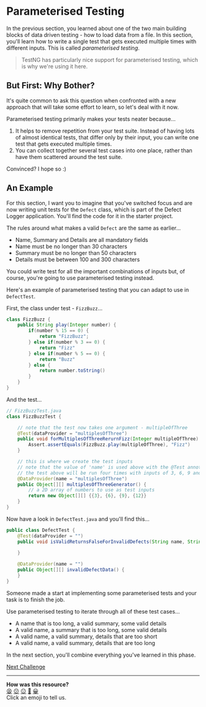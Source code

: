 # Parameterised Testing

In the previous section, you learned about one of the two main building blocks of data driven testing - how to load data from a file. In this section, you'll learn how to write a single test that gets executed multiple times with different inputs. This is called _parameterised testing_.

> TestNG has particularly nice support for parameterised testing, which is why we're using it here.

## But First: Why Bother?

It's quite common to ask this question when confronted with a new approach that will take some effort to learn, so let's deal with it now.

Parameterised testing primarily makes your tests neater because...

1. It helps to remove repetition from your test suite. Instead of having lots of almost identical tests, that differ only by their input, you can write one test that gets executed multiple times.
2. You can collect together several test cases into one place, rather than have them scattered around the test suite.

Convinced? I hope so :)

## An Example

For this section, I want you to imagine that you've switched focus and are now writing unit tests for the `Defect` class, which is part of the Defect Logger application. You'll find the code for it in the starter project.

The rules around what makes a valid `Defect` are the same as earlier...

- Name, Summary and Details are all mandatory fields
- Name must be no longer than 30 characters
- Summary must be no longer than 50 characters
- Details must be between 100 and 300 characters

You could write test for all the important combinations of inputs but, of course, you're going to use parameterised testing instead.

Here's an example of parameterised testing that you can adapt to use in `DefectTest`.

First, the class under test - `FizzBuzz`...

```java
class FizzBuzz {
    public String play(Integer number) {
        if(number % 15 == 0) {
            return "FizzBuzz";
        } else if(number % 3 == 0) {
            return "Fizz"
        } else if(number % 5 == 0) {
            return "Buzz"
        } else {
            return number.toString()
        }
    }
}
```

And the test...

```java
// FizzBuzzTest.java
class FizzBuzzTest {

    // note that the test now takes one argument - multipleOfThree
    @Test(dataProvider = "multiplesOfThree")
    public void forMultiplesOfThreeRerurnFizz(Integer multipleOfThree) {
        Assert.assertEquals(FizzBuzz.play(multipleOfThree), "Fizz")
    }

    // this is where we create the test inputs
    // note that the value of 'name' is used above with the @Test annotation
    // the test above will be run four times with inputs of 3, 6, 9 and 12
    @DataProvider(name = "multiplesOfThree")
    public Object[][] multiplesOfThreeGenerator() {
        // a 2D array of numbers to use as test inputs
        return new Object[][] {{3}, {6}, {9}, {12}}
    }
}
```

Now have a look in `DefectTest.java` and you'll find this...

```java
public class DefectTest {
    @Test(dataProvider = "")
    public void isValidReturnsFalseForInvalidDefects(String name, String summary, String details) {
        
    }

    @DataProvider(name = "")
    public Object[][] invalidDefectData() {
    }
}
```

Someone made a start at implementing some parameterised tests and your task is
to finish the job.

Use parameterised testing to iterate through all of these test cases...
- A name that is too long, a valid summary, some valid details
- A valid name, a summary that is too long, some valid details
- A valid name, a valid summary, details that are too short
- A valid name, a valid summary, details that are too long

In the next section, you'll combine everything you've learned in this phase.


[Next Challenge](04_refactoring_exercise.md)

<!-- BEGIN GENERATED SECTION DO NOT EDIT -->

---

**How was this resource?**  
[😫](https://airtable.com/shrUJ3t7KLMqVRFKR?prefill_Repository=makersacademy%2Fextending-testing&prefill_File=phase8%2F03_parameterised_testing.md&prefill_Sentiment=😫) [😕](https://airtable.com/shrUJ3t7KLMqVRFKR?prefill_Repository=makersacademy%2Fextending-testing&prefill_File=phase8%2F03_parameterised_testing.md&prefill_Sentiment=😕) [😐](https://airtable.com/shrUJ3t7KLMqVRFKR?prefill_Repository=makersacademy%2Fextending-testing&prefill_File=phase8%2F03_parameterised_testing.md&prefill_Sentiment=😐) [🙂](https://airtable.com/shrUJ3t7KLMqVRFKR?prefill_Repository=makersacademy%2Fextending-testing&prefill_File=phase8%2F03_parameterised_testing.md&prefill_Sentiment=🙂) [😀](https://airtable.com/shrUJ3t7KLMqVRFKR?prefill_Repository=makersacademy%2Fextending-testing&prefill_File=phase8%2F03_parameterised_testing.md&prefill_Sentiment=😀)  
Click an emoji to tell us.

<!-- END GENERATED SECTION DO NOT EDIT -->
